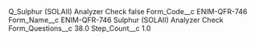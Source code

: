<?xml version="1.0" encoding="UTF-8"?>
<CustomMetadata xmlns="http://soap.sforce.com/2006/04/metadata" xmlns:xsi="http://www.w3.org/2001/XMLSchema-instance" xmlns:xsd="http://www.w3.org/2001/XMLSchema">
    <label>Q_Sulphur (SOLAII) Analyzer Check</label>
    <protected>false</protected>
    <values>
        <field>Form_Code__c</field>
        <value xsi:type="xsd:string">ENIM-QFR-746</value>
    </values>
    <values>
        <field>Form_Name__c</field>
        <value xsi:type="xsd:string">ENIM-QFR-746 Sulphur (SOLAII) Analyzer Check</value>
    </values>
    <values>
        <field>Form_Questions__c</field>
        <value xsi:type="xsd:double">38.0</value>
    </values>
    <values>
        <field>Step_Count__c</field>
        <value xsi:type="xsd:double">1.0</value>
    </values>
</CustomMetadata>
